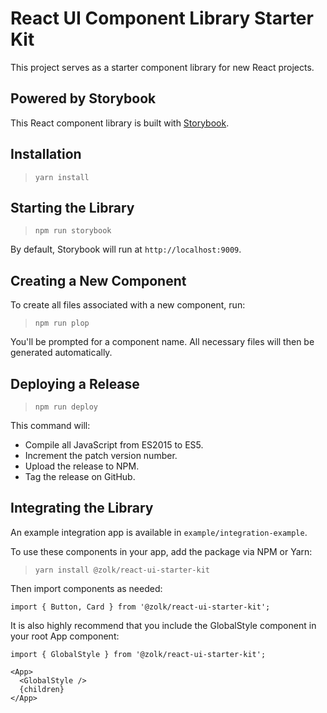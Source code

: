 # React UI Component Library Starter Kit

This project serves as a starter component library for new React projects.

## Powered by Storybook

This React component library is built with [Storybook](https://storybook.js.org).

## Installation

> `yarn install`

## Starting the Library

> `npm run storybook`

By default, Storybook will run at `http://localhost:9009`.

## Creating a New Component

To create all files associated with a new component, run:

> `npm run plop`

You'll be prompted for a component name. All necessary files
will then be generated automatically.

## Deploying a Release

> `npm run deploy`

This command will:

- Compile all JavaScript from ES2015 to ES5.
- Increment the patch version number.
- Upload the release to NPM.
- Tag the release on GitHub.

## Integrating the Library

An example integration app is available in `example/integration-example`.

To use these components in your app, add the package via NPM or Yarn:

> `yarn install @zolk/react-ui-starter-kit`

Then import components as needed:

```
import { Button, Card } from '@zolk/react-ui-starter-kit';
```

It is also highly recommend that you include the GlobalStyle component
in your root App component:

```
import { GlobalStyle } from '@zolk/react-ui-starter-kit';

<App>
  <GlobalStyle />
  {children}
</App>
```
